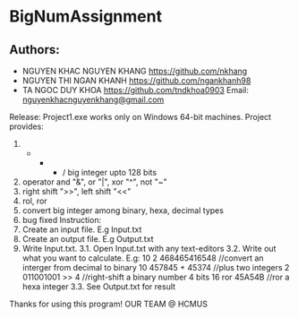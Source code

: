 # BigNumAssignment
## Authors:
- NGUYEN KHAC NGUYEN KHANG  https://github.com/nkhang
- NGUYEN THI NGAN KHANH     https://github.com/ngankhanh98
- TA NGOC DUY KHOA          https://github.com/tndkhoa0903
Email: nguyenkhacnguyenkhang@gmail.com

Release: Project1.exe works only on Windows 64-bit machines.
Project provides:
1. + - * / big integer upto 128 bits
2. operator and "&", or "|", xor "^", not "~"
3. right shift ">>", left shift "<<"
4. rol, ror
5. convert big integer among binary, hexa, decimal types
6. bug fixed
Instruction:
  1. Create an input file. E.g Input.txt
  2. Create an output file. E.g Output.txt
  3. Write Input.txt.
    3.1. Open Input.txt with any text-editors
    3.2. Write out what you want to calculate. E.g:
        10 2 468465416548 //convert an interger from decimal to binary
        10 457845 + 45374 //plus two integers
        2 011001001 >> 4  //right-shift a binary number 4 bits
        16 ror 45A54B     //ror a hexa integer
     3.3. See Output.txt for result
     
Thanks for using this program!
OUR TEAM @ HCMUS
